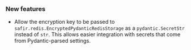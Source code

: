 ### New features

- Allow the encryption key to be passed to `safir.redis.EncryptedPydanticRedisStorage` as a `pydantic.SecretStr` instead of `str`. This allows easier integration with secrets that come from Pydantic-parsed settings.
